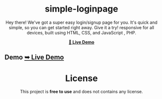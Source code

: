 <div align="center">

# simple-loginpage

Hey there! We've got a super easy login/signup page for you. It's quick and simple, so you can get started right away. Give it a try! responsive for all devices, built using HTML, CSS, and JavaScript , PHP.

 <a href="https://tomsabu444.github.io/FrontEnd-DEV/simple-loginpage/"><strong>💞 Live Demo</strong></a> 
 
 </div>
 
## Demo <a href="https://tomsabu444.github.io/FrontEnd-DEV/simple-loginpage/"><strong>➥ Live Demo</strong></a> 


<div align="center">

# License

This project is **free to use** and does not contains any license.

<div>